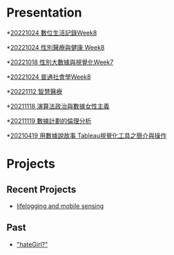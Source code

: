 # Presentation
*[20221024 數位生活記錄Week8]()

*[20221024 性別醫療與健康 Week8]()

*[20221018 性別大數據與視覺化Week7]()

*[20221024 普通社會學Week8]()

*[20221112 智慧醫療]()

*[20211118 演算法政治與數據女性主義]()

*[20211119 數據計劃的倫理分析]()

*[20210419 用數據說故事 Tableau視覺化工具之簡介與操作]()


# Projects

## Recent Projects
* [lifelogging and mobile sensing]()

## Past
* ["hateGirl?"]()

